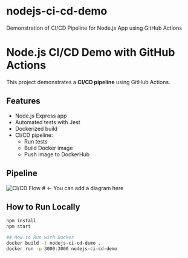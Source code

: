 # nodejs-ci-cd-demo
Demonstration of CI/CD Pipeline for Node.js App using GitHub Actions
# Node.js CI/CD Demo with GitHub Actions

This project demonstrates a **CI/CD pipeline** using GitHub Actions.

## Features
- Node.js Express app
- Automated tests with Jest
- Dockerized build
- CI/CD pipeline:
  - Run tests
  - Build Docker image
  - Push image to DockerHub

## Pipeline
![CI/CD Flow](docs/cicd-diagram.png)  # <- You can add a diagram here

## How to Run Locally
```bash
npm install
npm start

## How to Run with Docker
docker build -t nodejs-ci-cd-demo .
docker run -p 3000:3000 nodejs-ci-cd-demo

